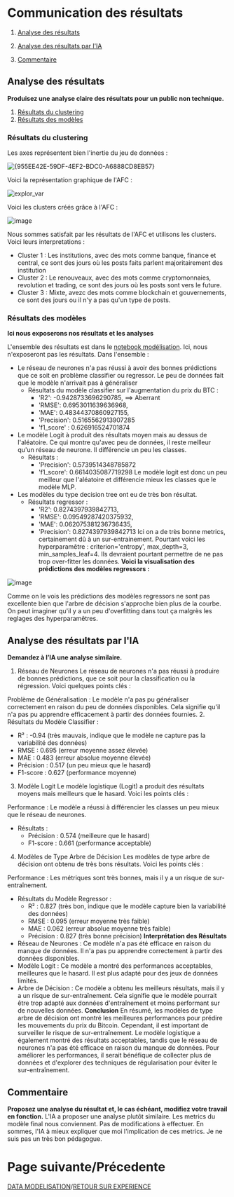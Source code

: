 # Communication des résultats
1. [Analyse des résultats](#analyse-des-résultats)
2. [Analyse des résultats par l'IA](#analyse-des-résultats-par-lia)

3. [Commentaire](#commentaire)
## Analyse des résultats
**Produisez une analyse claire des résultats pour un public non technique.**
1. [Résultats du clustering](#résultats-du-clustering)
2. [Résultats des modèles](#résultats-des-modèles)
### Résultats du clustering

Les axes représentent bien l'inertie du jeu de données :

![{955EE42E-59DF-4EF2-BDC0-A6888CD8EB57}](https://github.com/user-attachments/assets/d428b604-2f30-42ee-a4a2-fb39a8e54c45)

Voici la représentation graphique de l'AFC :

![explor_var](https://github.com/user-attachments/assets/72b93daa-b63b-44ba-8712-c5dfafa690a6)

Voici les clusters créés grâce à l'AFC :

![image](https://github.com/user-attachments/assets/1b3ed17f-66a2-4559-b294-24aeabb006be)

Nous sommes satisfait par les résultats de l'AFC et utilisons les clusters. Voici leurs interpretations :
- Cluster 1 : Les institutions, avec des mots comme banque, finance et central, ce sont des jours où les posts faits parlent majoritairement des institution
- Cluster 2 : Le renouveaux, avec des mots comme cryptomonnaies, revolution et trading, ce sont des jours où les posts sont vers le future.
- Cluster 3 : Mixte, avezc des mots comme blockchain et gouvernements, ce sont des jours ou il n'y a pas qu'un type de posts.

### Résultats des modèles
**Ici nous exposerons nos résultats et les analyses**

L'ensemble des résultats est dans le [notebook modélisation](../modelisation.ipynb). Ici, nous n'exposeront pas les résultats. 
Dans l'ensemble : 
- Le réseau de neurones n'a pas réussi à avoir des bonnes prédictions que ce soit en problème classifier ou regressor. Le peu de données fait que le modèle n'arrivait pas à généraliser
  - Résultats du modèle classifier sur l'augmentation du prix du BTC :
    - 'R2': -0.9428733696290785, ==> Aberrant
    - 'RMSE': 0.6953011639636968,
    - 'MAE': 0.48344370860927155,
    - 'Precision': 0.5165562913907285
    - 'f1_score' : 0.626916524701874
- Le modèle Logit à produit des résultats moyen mais au dessus de l'aléatoire. Ce qui montre qu'avec peu de données, il reste meilleur qu'un réseau de neurone. Il différencie un peu les classes.
  - Résultats :
    - 'Precision': 0.5739514348785872
    - 'f1_score': 0.6614035087719298
      Le modèle logit est donc un peu meilleur que l'aléatoire et différencie mieux les classes que le modèle MLP.
- Les modèles du type decision tree ont eu de très bon résultat.
  - Résultats regressor :
    - 'R2': 0.8274397939842713,
    - 'RMSE': 0.09549287420375932,
    - 'MAE': 0.062075381236736435,
    - 'Precision': 0.8274397939842713
      Ici on a de très bonne metrics, certainement dû à un sur-entrainement. Pourtant voici les hyperparamêtre : criterion='entropy', max_depth=3, min_samples_leaf=4. Ils devraient pourtant permettre de ne pas trop over-fitter les données.
**Voici la visualisation des prédictions des modèles regressors :**

![image](https://github.com/user-attachments/assets/1c50c06b-9c16-4810-93bf-b9c71829dba7)

Comme on le vois les prédictions des modèles regressors ne sont pas excellente bien que l'arbre de décision s'approche bien plus de la courbe. On peut imaginer qu'il y a un peu d'overfitting dans tout ça malgrès les reglages des hyperparamêtres.

## Analyse des résultats par l'IA
**Demandez à l’IA une analyse similaire.**

1. Réseau de Neurones
Le réseau de neurones n'a pas réussi à produire de bonnes prédictions, que ce soit pour la classification ou la régression. Voici quelques points clés :

Problème de Généralisation : Le modèle n'a pas pu généraliser correctement en raison du peu de données disponibles. Cela signifie qu'il n'a pas pu apprendre efficacement à partir des données fournies.
2. Résultats du Modèle Classifier :
  - R² : -0.94 (très mauvais, indique que le modèle ne capture pas la variabilité des données)
  - RMSE : 0.695 (erreur moyenne assez élevée)
  - MAE : 0.483 (erreur absolue moyenne élevée)
  - Précision : 0.517 (un peu mieux que le hasard)
  - F1-score : 0.627 (performance moyenne)
3. Modèle Logit
Le modèle logistique (Logit) a produit des résultats moyens mais meilleurs que le hasard. Voici les points clés :

Performance : Le modèle a réussi à différencier les classes un peu mieux que le réseau de neurones.
- Résultats :
  - Précision : 0.574 (meilleure que le hasard)
  - F1-score : 0.661 (performance acceptable)
4. Modèles de Type Arbre de Décision
Les modèles de type arbre de décision ont obtenu de très bons résultats. Voici les points clés :

Performance : Les métriques sont très bonnes, mais il y a un risque de sur-entraînement.
- Résultats du Modèle Regressor :
  - R² : 0.827 (très bon, indique que le modèle capture bien la variabilité des données)
  - RMSE : 0.095 (erreur moyenne très faible)
  - MAE : 0.062 (erreur absolue moyenne très faible)
  - Précision : 0.827 (très bonne précision)
**Interprétation des Résultats**
- Réseau de Neurones : Ce modèle n'a pas été efficace en raison du manque de données. Il n'a pas pu apprendre correctement à partir des données disponibles.
- Modèle Logit : Ce modèle a montré des performances acceptables, meilleures que le hasard. Il est plus adapté pour des jeux de données limités.
- Arbre de Décision : Ce modèle a obtenu les meilleurs résultats, mais il y a un risque de sur-entraînement. Cela signifie que le modèle pourrait être trop adapté aux données d'entraînement et moins performant sur de nouvelles données.
**Conclusion**
En résumé, les modèles de type arbre de décision ont montré les meilleures performances pour prédire les mouvements du prix du Bitcoin. Cependant, il est important de surveiller le risque de sur-entraînement. Le modèle logistique a également montré des résultats acceptables, tandis que le réseau de neurones n'a pas été efficace en raison du manque de données. Pour améliorer les performances, il serait bénéfique de collecter plus de données et d'explorer des techniques de régularisation pour éviter le sur-entraînement.
## Commentaire
**Proposez une analyse du résultat et, le cas échéant, modifiez votre travail en fonction.**
L'IA a proposer une analyse plutôt similaire. Les metrics du modèle final nous conviennent. Pas de modifications à effectuer. En sommes, l'IA à mieux expliquer que moi l'implication de ces metrics. Je ne suis pas un très bon pédagogue.

# Page suivante/Précedente
[DATA MODELISATION](DATA_MOD.md)/[RETOUR SUR EXPERIENCE](FEEDBACK.md)
